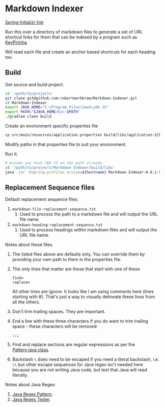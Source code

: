# Markdown Indexer

[Spring Initializr link](https://start.spring.io/#!type=gradle-project&language=java&platformVersion=2.4.0.RELEASE&packaging=jar&jvmVersion=15&groupId=org.rmb&artifactId=Markdown-Indexer&name=Markdown%20Indexer&description=Indexer%20for%20collections%20of%20markdown%20files&packageName=org.rmb.md.indexer&dependencies=lombok)

Run this over a directory of markdown files to generate a set of URL shortcut links for them that can be indexed by a program such as [KeyPirinha](https://keypirinha.com/).

Will read each file and create an anchor based shortcuts for each heading too.

## Build 

Get source and build project.

```bash
cd '/path/to/projects'
git clone git@github.com:robertmarkbram/Markdown-Indexer.git
cd Markdown-Indexer
export JAVA_HOME="C:\Program Files\Java\jdk-15"
export PATH="$JAVA_HOME/bin:$PATH"
./gradlew clean build
```

Create an environment specific properties file 

```bash
cp src/main/resources/application.properties build/libs/application-${hostname}.properties 
```

Modify paths in that properties file to suit your environment.

Run it.

```bash
# Assume you have JDK 15 on the path already. 
cd '/path/to/projects/Markdown-Indexer/build/libs'
java -jar -Dspring.profiles.active=${hostname} Markdown-Indexer-0.0.1-SNAPSHOT.jar 
```

## Replacement Sequence files

Default replacement sequence files:

1. `markdown-file-replacement-sequence.txt`
    1. Used to process the path to a markdown file and will output the URL file name.
2. `markdown-heading-replacement-sequence.txt`
    1. Used to process headings within markdown files and will output the URL file name.

Notes about these files.

1. The listed files above are defaults only. You can override them by providing your own path to them in the properties file.
2. The only lines that matter are those that start with one of these

    ```
    find=
    replace=
    ```

    All other lines are ignore. It looks like I am using comments here (lines starting with #). That's just a way to visually delineate these lines from all the others.

3. Don't trim trailing spaces. They are important.


4. End a line with these three characters if you do want to trim trailing space - these characters will be removed:

    ```
    ;;;
    ```

5. Find and replace sections are regular expressions as per the [Pattern.java class](https://docs.oracle.com/en/java/javase/15/docs/api/java.base/java/lang/String.html#replaceAll(java.lang.String,java.lang.String)).
6. Backslash `\` does need to be escaped if you need a literal backslash, i.e. `\\` but other escape sequences for Java regex isn't needed here because you are not writing Java code, but text that Java will read literally.

Notes about Java Regex:

1. [Java Regex Pattern](https://docs.oracle.com/en/java/javase/15/docs/api/java.base/java/util/regex/Pattern.html).
2. [Java Regex Tester](https://www.freeformatter.com/java-regex-tester.html).
